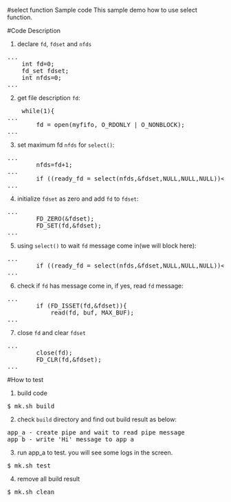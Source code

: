 #select function Sample code
This sample demo how to use select function.

#Code Description
1. declare `fd`, `fdset` and `nfds`
<pre>
...
    int fd=0;
    fd_set fdset;
    int nfds=0;
...
</pre>

2. get file description `fd`:
<pre>
    while(1){
...
        fd = open(myfifo, O_RDONLY | O_NONBLOCK);
...
</pre>

3. set maximum fd `nfds` for `select()`:
<pre>
...
        nfds=fd+1;
...
        if ((ready_fd = select(nfds,&fdset,NULL,NULL,NULL))<0){
...
</pre>

4. initialize `fdset` as zero and add `fd` to `fdset`:
<pre>
...
        FD_ZERO(&fdset);
        FD_SET(fd,&fdset);
...
</pre>

5. using `select()` to wait `fd` message come in(we will block here):
<pre>
...
        if ((ready_fd = select(nfds,&fdset,NULL,NULL,NULL))<0){
...
</pre>

6. check if `fd` has message come in, if yes, read `fd` message:
<pre>
...
        if (FD_ISSET(fd,&fdset)){
    	    read(fd, buf, MAX_BUF);
...
</pre>

7. close `fd` and clear `fdset`
<pre>
...
        close(fd);
        FD_CLR(fd,&fdset);
...
</pre>



#How to test
1. build code
<pre>$ mk.sh build</pre>

2. check `build` directory and find out build result as below: 
<pre>
app_a - create pipe and wait to read pipe message
app_b - write 'Hi' message to app_a
</pre>

3. run app_a to test. you will see some logs in the screen.
<pre>$ mk.sh test </pre>


4. remove all build result
<pre>$ mk.sh clean</pre> 


